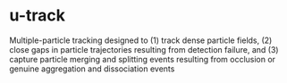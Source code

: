 # u-track
Multiple-particle tracking designed to (1) track dense particle fields, (2) close gaps in particle trajectories resulting from detection failure, and (3) capture particle merging and splitting events resulting from occlusion or genuine aggregation and dissociation events
